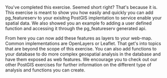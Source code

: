 You've completed this exercise. Seemed short right? That's because it is. This exercise is meant to show you how easily and quickly you can add pg_featureserv to your exisitng PostGIS implentation to service enable your spatial data. We also showed you an example fo adding a user defined function and accessing it through the pg_featureserv generated api.

From here you can now add these features as layers to your web-map. Common implementations are OpenLayers or Leaflet. That get's into topics that are beyond the scope of this exercise. You can also add functions to your database to do more complex geospatial analysis in the database and have them exposed as web features. We encourage you to check out our other PostGIS exercises for further information on the different type of analysis and functions you can create.